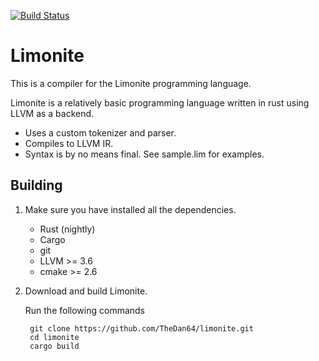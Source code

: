 [![Build Status](https://travis-ci.org/DanCardin/limonite.svg)](https://travis-ci.org/DanCardin/limonite)

Limonite
========

This is a compiler for the Limonite programming language.

Limonite is a relatively basic programming language written in rust using LLVM as a backend.

* Uses a custom tokenizer and parser.
* Compiles to LLVM IR.
* Syntax is by no means final. See sample.lim for examples.

## Building
1. Make sure you have installed all the dependencies.
	* Rust (nightly)
	* Cargo
	* git
	* LLVM >= 3.6
	* cmake >= 2.6

2. Download and build Limonite.

    Run the following commands

        git clone https://github.com/TheDan64/limonite.git
        cd limonite
        cargo build
